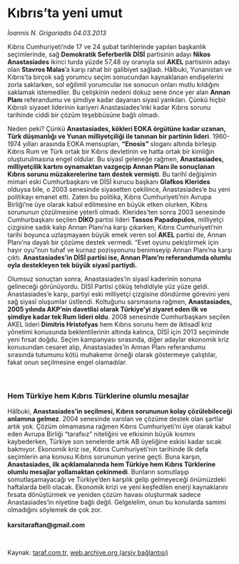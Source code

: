 # Kıbrıs’ta yeni umut

*İoannis N. Grigoriadis 04.03.2013*

<div class="yazi"><p>Kıbrıs Cumhuriyeti’nde 17 ve 24 şubat tarihlerinde yapılan başkanlık seçimlerinde, sağ <b>Demokratik Seferberlik DİSİ</b> partisinin adayı <b>Nikos Anastasiades</b> ikinci turda yüzde 57,48 oy oranıyla sol <b>AKEL</b> partisinin adayı olan <b>Stavros Malas</b>’a karşı rahat bir galibiyet sağladı. Hâlbuki, Yunanistan ve Kıbrıs’ta birçok sağ yorumcu seçim sonucundan kaynaklanan endişelerini zorla saklarken, sol eğilimli yorumcular ise sonucun onları mutlu kıldığını saklamak istemediler. Bu çelişkinin nedeni dokuz sene önce yer alan <b>Annan Planı</b> referandumu ve şimdiye kadar dayanan siyasî yankıları. Çünkü hiçbir Kıbrıslı siyaset liderinin kariyeri Anastasiades’inki kadar Kıbrıs sorunu tarihinde ciddi bir çözüm teşebbüsüne bağlı olmadı.</p>
<p>Neden peki? Çünkü <b>Anastasiades, kökleri EOKA örgütüne kadar uzanan, Türk düşmanlığı ve Yunan milliyetçiliği ile tanınan bir partinin lideri</b>. 1960-1974 yılları arasında EOKA mensupları, <b>“Enosis”</b> sloganı altında birleşip Kıbrıs Rum ve Türk ortak bir Kıbrıs devletinin ve hatta ortak bir kimliğin oluşturulmasına engel oldular. Bu siyasî geleneğe rağmen, <b>Anastasiades, milliyetçilik kartını oynamaktan vazgeçip Annan Planı ile sonuçlanan Kıbrıs sorunu müzakerelerine tam destek vermişti</b>. Bu tarihî değişimin mimari eski Cumhurbaşkanı ve DİSİ kurucu başkanı <b>Glafkos Klerides</b> olduysa bile, o 2003 senesinde siyasetten çekilince, Anastasiades’e bu yeni politikayı emanet etti. Zaten bu politika, Kıbrıs Cumhuriyeti’nin Avrupa Birliği’ne üye olarak kabul edilmesine en büyük etken olurken, Kıbrıs sorununun çözülmesine yeterli olmadı. Klerides’ten sonra 2003 senesinde Cumhurbaşkanı seçilen <b>DİKO</b> partisi lideri <b>Tassos Papadopulos</b>, milliyetçi çizgisine sadık kalıp Annan Planı’na karşı çıkarken, Kıbrıs Cumhuriyeti’nin tarihi boyunca uzlaşmayaen büyük emek veren sol <b>AKEL</b> partisi de, Annan Planı’na dayalı bir çözüme destek vermedi. “Evet oyunu pekiştirmek için hayır oyu”nun tuhaf ve kurnaz pozisyonunu benimseyip Annan Planı’na karşı çıktı. <b>Anastasiades’in DİSİ partisi ise, Annan Planı’nı referandumda olumlu oyla destekleyen tek büyük siyas</b><b>î</b><b> partiydi.</b> </p>
<p>Olumsuz sonuçtan sonra, Anastasiades’in siyasî kaderinin sonuna gelineceği görünüyordu. DİSİ Partisi çöküş tehdidiyle yüz yüze geldi. Anastasiades’e karşı, partiyi eski milliyetçi çizgisine döndürme görevini yeni sağ siyasî oluşumlar üstlendi. Koltuğunu sarsmasına rağmen, <b>Anastasiades, 2005 yılında AKP’nin davetlisi olarak Türkiye’yi ziyaret eden ilk ve şimdiye kadar tek Rum lideri oldu</b>. 2008 senesinde Cumhurbaşkanı seçilen AKEL lideri <b>Dimitris Hristofyas</b> hem Kıbrıs sorunu hem de iktisadî kriz yönetimi konusunda beklentilerinin altında kalınca, DİSİ için 2013 seçiminde yeni fırsat doğdu. Seçim kampanyası sırasında, diğer adaylar ekonomik kriz konusundan cesaret alıp, Anastasiades’in Annan Planı referandumu sırasında tutumunu kötü muhakeme örneği olarak göstermeye çalıştılar, fakat onun seçilmesine engel olamadılar.<br/><br/><br/></p>
<h3>Hem Türkiye hem Kıbrıs Türklerine olumlu mesajlar</h3>
<p>Hâlbuki, <b>Anastasiades’in seçilmesi, Kıbrıs sorununun kolay çözülebileceği anlamına gelmez</b>. 2004 senesinde varolan ve çözüme destek olan şartlar artık yok. Çözüm olmamasına rağmen Kıbrıs Cumhuriyeti’ni üye olarak kabul eden Avrupa Birliği “tarafsız” niteliğini ve etkisinin büyük kısmını kaybederken, Türkiye son senelerde artık AB üyeliğine eskisi kadar sıcak bakmıyor. Ekonomik kriz ise, Kıbrıs Cumhuriyeti’nin tarihinde ilk defa seçimlerin ana konusu Kıbrıs sorununun yerine geçti. Buna karşın, <b>Anastasiades, ilk açıklamalarında hem Türkiye hem Kıbrıs Türklerine olumlu mesajlar yollamaktan çekinmedi</b>. Bunların somutlaşıp somutlaşamayacağı ve Türkiye’den karşılık gelip gelmeyeceği önümüzdeki haftalarda belli olacak. Ekonomik krizi ve yeni keşfedilen enerji kaynaklarını fırsata dönüştürmek ve yeniden çözüm havası oluşturmak sadece Anastasiades’in niyetine bağlı değil. Gelgelelim, onun bu konularda samimi olmadığını söylemek de çok zor.<br/><br/><b>karsitaraftan@gmail.com</b></p>
<p> </p>
</div>

Kaynak: [taraf.com.tr](http://www.taraf.com.tr/ioannis-n-grigoriadis/makale-kibris-ta-yeni-umut.htm), [web.archive.org (arşiv bağlantısı)](http://web.archive.org/web/20131106113659/http://www.taraf.com.tr/ioannis-n-grigoriadis/makale-kibris-ta-yeni-umut.htm)
